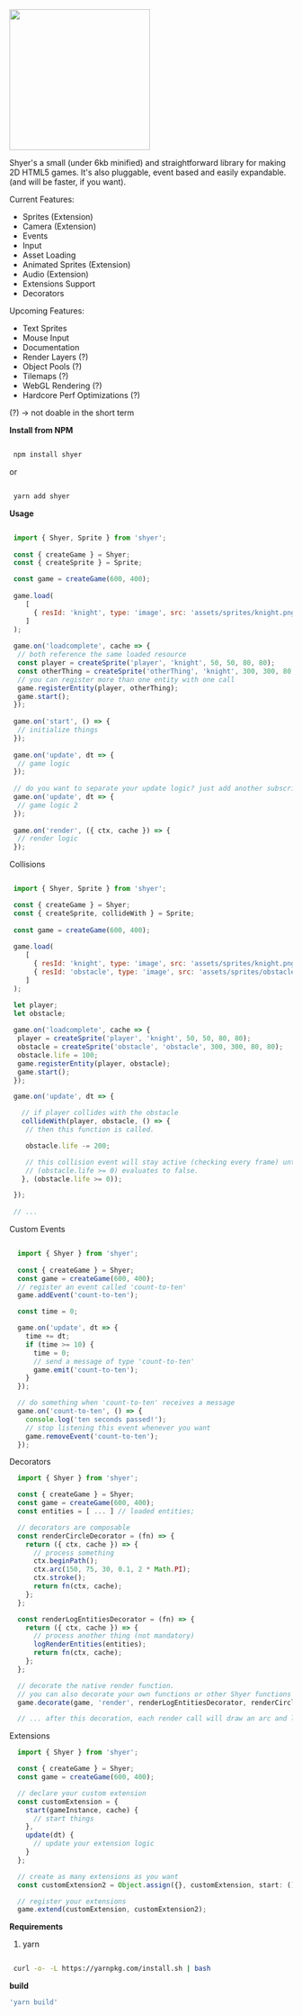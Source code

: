 <img src="https://raw.githubusercontent.com/camiloei/shyer/master/logo/shyerlogo.png" width="250" height="250"/>

Shyer's a small (under 6kb minified) and straightforward library for making 2D HTML5 games. 
It's also pluggable, event based and easily expandable. (and will be faster, if you want).

Current Features:
  - Sprites (Extension)
  - Camera (Extension)
  - Events
  - Input
  - Asset Loading
  - Animated Sprites (Extension)
  - Audio (Extension)
  - Extensions Support
  - Decorators

Upcoming Features:
  - Text Sprites
  - Mouse Input
  - Documentation
  - Render Layers (?)
  - Object Pools (?)
  - Tilemaps (?)
  - WebGL Rendering (?)
  - Hardcore Perf Optimizations (?)
  
(?) -> not doable in the short term

**Install from NPM**

```bash

 npm install shyer

```
  or 
  
```bash

 yarn add shyer

```
**Usage**

```javascript

 import { Shyer, Sprite } from 'shyer';
 
 const { createGame } = Shyer;
 const { createSprite } = Sprite;

 const game = createGame(600, 400);
 
 game.load(
    [
      { resId: 'knight', type: 'image', src: 'assets/sprites/knight.png' }
    ]
 );
 
 game.on('loadcomplete', cache => {
  // both reference the same loaded resource
  const player = createSprite('player', 'knight', 50, 50, 80, 80);
  const otherThing = createSprite('otherThing', 'knight', 300, 300, 80, 80);
  // you can register more than one entity with one call
  game.registerEntity(player, otherThing);
  game.start();
 });
 
 game.on('start', () => {
  // initialize things
 });
 
 game.on('update', dt => {
  // game logic
 });
 
 // do you want to separate your update logic? just add another subscriber
 game.on('update', dt => {
  // game logic 2
 });
 
 game.on('render', ({ ctx, cache }) => {
  // render logic
 });
```

Collisions

```javascript

 import { Shyer, Sprite } from 'shyer';

 const { createGame } = Shyer;
 const { createSprite, collideWith } = Sprite;
 
 const game = createGame(600, 400);
 
 game.load(
    [
      { resId: 'knight', type: 'image', src: 'assets/sprites/knight.png' },
      { resId: 'obstacle', type: 'image', src: 'assets/sprites/obstacle.png' }
    ]
 );

 let player;
 let obstacle;
 
 game.on('loadcomplete', cache => {
  player = createSprite('player', 'knight', 50, 50, 80, 80);
  obstacle = createSprite('obstacle', 'obstacle', 300, 300, 80, 80);
  obstacle.life = 100;
  game.registerEntity(player, obstacle);
  game.start();
 });

 game.on('update', dt => {

   // if player collides with the obstacle
   collideWith(player, obstacle, () => {
    // then this function is called.

    obstacle.life -= 200;

    // this collision event will stay active (checking every frame) until this expression 
    // (obstacle.life >= 0) evaluates to false.
   }, (obstacle.life >= 0));

 });
 
 // ...

```

Custom Events

```javascript

  import { Shyer } from 'shyer';
  
  const { createGame } = Shyer;
  const game = createGame(600, 400);
  // register an event called 'count-to-ten'
  game.addEvent('count-to-ten');

  const time = 0;

  game.on('update', dt => {
    time += dt;
    if (time >= 10) {
      time = 0;
      // send a message of type 'count-to-ten'
      game.emit('count-to-ten');
    }
  });

  // do something when 'count-to-ten' receives a message
  game.on('count-to-ten', () => {
    console.log('ten seconds passed!');
    // stop listening this event whenever you want
    game.removeEvent('count-to-ten');
  });

```
Decorators

```javascript
  import { Shyer } from 'shyer';

  const { createGame } = Shyer;
  const game = createGame(600, 400);
  const entities = [ ... ] // loaded entities;

  // decorators are composable 
  const renderCircleDecorator = (fn) => {
    return ({ ctx, cache }) => {
      // process something
      ctx.beginPath();
      ctx.arc(150, 75, 30, 0.1, 2 * Math.PI);
      ctx.stroke();
      return fn(ctx, cache);
    };
  };

  const renderLogEntitiesDecorator = (fn) => {
    return ({ ctx, cache }) => {
      // process another thing (not mandatory)
      logRenderEntities(entities);
      return fn(ctx, cache);
    };
  };

  // decorate the native render function. 
  // you can also decorate your own functions or other Shyer functions
  game.decorate(game, 'render', renderLogEntitiesDecorator, renderCircleDecorator);

  // ... after this decoration, each render call will draw an arc and log all the game entities.

```

Extensions

```javascript
  import { Shyer } from 'shyer';

  const { createGame } = Shyer;
  const game = createGame(600, 400);

  // declare your custom extension
  const customExtension = {
    start(gameInstance, cache) {
      // start things
    },
    update(dt) {
      // update your extension logic
    }
  };

  // create as many extensions as you want
  const customExtension2 = Object.assign({}, customExtension, start: () => /* do another thing..*/ );

  // register your extensions
  game.extend(customExtension, customExtension2);
```

**Requirements**

1. yarn 

```bash

 curl -o- -L https://yarnpkg.com/install.sh | bash

```

**build** 
```bash
'yarn build'  
```
